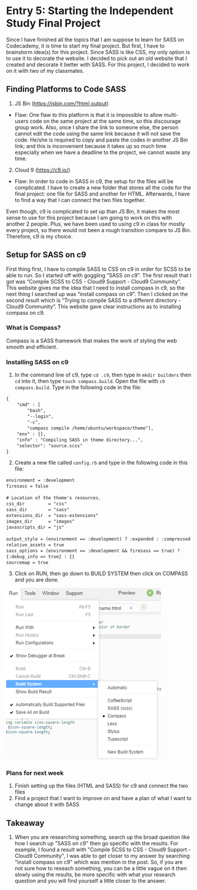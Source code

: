 # Entry 5: Starting the Independent Study Final Project

Since I have finished all the topics that I am suppose to learn for SASS on Codecademy, it is time to start my final project. But first, I have to brainstorm idea(s) for this project. Since SASS is like CSS, my only option is to use it to decorate the website. I decided to pick out an old website that I created and decorate it better with SASS. For this project, I decided to work on it with two of my classmates.

## Finding Platforms to Code SASS
1. JS Bin (https://jsbin.com/?html,output)
* Flaw: One flaw to this platform is that it is impossible to allow multi-users code on the same project at the same time, so this discourage group work. Also, once I share the link to someone else, the person cannot edit the code using the same link because it will not save the code. He/she is required to copy and paste the codes in another JS Bin link; and this is inconvenient because it takes up so much time especially when we have a deadline to the project, we cannot waste any time.
2. Cloud 9 (https://c9.io/)
* Flaw: In order to code in SASS in c9, the setup for the files will be complicated. I have to create a new folder that stores all the code for the final project: one file for SASS and another for HTML. Afterwards, I have to find a way that I can connect the two files together.

Even though, c9 is complicated to set up than JS Bin, it makes the most sense to use for this project because I am going to work on this with another 2 people. Plus, we have been used to using c9 in class for mostly every project, so there would not been a rough transition compare to JS Bin. Therefore, c9 is my choice.

## Setup for SASS on c9
First thing first, I have to compile SASS to CSS on c9 in order for SCSS to be able to run. So I started off with goggling “SASS on c9”. The first result that I got was “Compile SCSS to CSS - Cloud9 Support - Cloud9 Community”. This website gives me the idea that I need to install compass in c9, so the next thing I searched up was “install compass on c9”. Then I clicked on the second result which is “Trying to compile SASS to a different directory - Cloud9 Community”. This website gave clear instructions as to installing compass on c9.

### What is Compass?
Compass is a SASS framework that makes the work of styling the web smooth and efficient.

### Installing SASS on c9
1. In the command line of c9, type ```cd .c9```, then type in ```mkdir builders``` then ```cd``` into it, then type ```touch compass.build```. Open the file with ```c9 compass.build```. Type in the following code in the file:
```
{
    "cmd" : [
        "bash",
        "--login",
        "-c",
        "compass compile /home/ubuntu/workspace/theme"],
    "env" : {},
    "info" : "Compiling SASS in theme directory...",
    "selector": "source.scss"
}
```
2. Create a new file called ```config.rb``` and type in the following code in this file:
```
environment = :development
firesass = false

# Location of the theme's resources.
css_dir         = "css"
sass_dir        = "sass"
extensions_dir  = "sass-extensions"
images_dir      = "images"
javascripts_dir = "js"

output_style = (environment == :development) ? :expanded : :compressed
relative_assets = true
sass_options = (environment == :development && firesass == true) ? {:debug_info => true} : {}
sourcemap = true
```
3. Click on RUN, then go down to BUILD SYSTEM then click on COMPASS and you are done.

![Compass](../images/compass.PNG)

### Plans for next week
1. Finish setting up the files (HTML and SASS) for c9 and connect the two files
2. Find a project that I want to improve on and have a plan of what I want to change about it with SASS

## Takeaway
1. When you are researching something, search up the broad question like how I search up "SASS on c9" then go specific with the results. For example, I found a result with "Compile SCSS to CSS - Cloud9 Support - Cloud9 Community", I was able to get closer to my answer by searching "install compass on c9" which was mention in the post. So, if you are not sure how to reseach something, you can be a little vague on it then slowly using the results, be more specific with what your research question and you will find yourself a little closer to the answer.